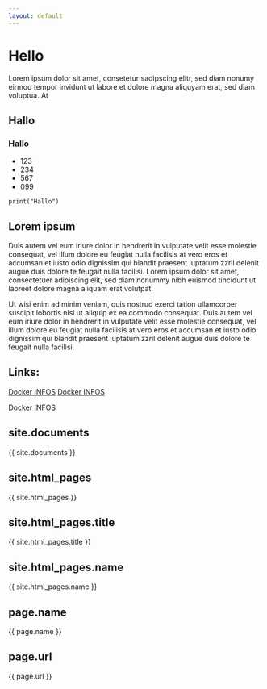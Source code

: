 ```yaml
---
layout: default
---
```

# Hello

Lorem ipsum dolor sit amet, consetetur sadipscing elitr, sed diam nonumy eirmod tempor invidunt ut labore et dolore magna aliquyam erat, sed diam voluptua. At 

## Hallo

### Hallo

- 123
- 234
- 567
- 099

```
print("Hallo")
```

## Lorem ipsum

Duis autem vel eum iriure dolor in hendrerit in vulputate velit esse molestie consequat, vel illum dolore eu feugiat nulla facilisis at vero eros et accumsan et iusto odio dignissim qui blandit praesent luptatum zzril delenit augue duis dolore te feugait nulla facilisi. Lorem ipsum dolor sit amet, consectetuer adipiscing elit, sed diam nonummy nibh euismod tincidunt ut laoreet dolore magna aliquam erat volutpat. 

Ut wisi enim ad minim veniam, quis nostrud exerci tation ullamcorper suscipit lobortis nisl ut aliquip ex ea commodo consequat. Duis autem vel eum iriure dolor in hendrerit in vulputate velit esse molestie consequat, vel illum dolore eu feugiat nulla facilisis at vero eros et accumsan et iusto odio dignissim qui blandit praesent luptatum zzril delenit augue duis dolore te feugait nulla facilisi. 


## Links:

[Docker INFOS](src/docker-101.md)
[Docker INFOS](src/docker-101.md)

[Docker INFOS](src/docker-101.md)

## site.documents
{{ site.documents }}



## site.html_pages
{{ site.html_pages }}

## site.html_pages.title
{{ site.html_pages.title }}

## site.html_pages.name
{{ site.html_pages.name }}

## page.name
{{ page.name }}

## page.url
{{ page.url }}
